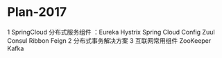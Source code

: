 # Plan-2017

1 SpringCloud 分布式服务组件 ：Eureka Hystrix Spring Cloud Config Zuul Consul Ribbon Feign
2 分布式事务解决方案 
3 互联网常用组件 ZooKeeper Kafka 
